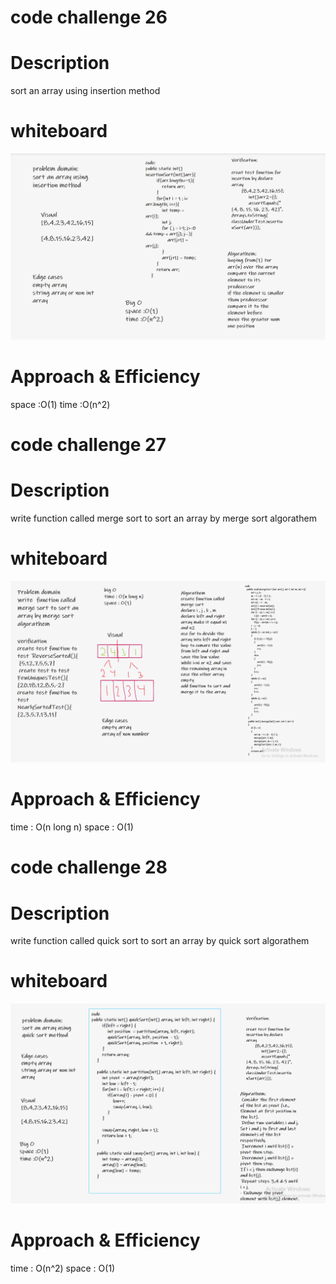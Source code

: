 # code challenge 26
# Description

sort an array using insertion method

# whiteboard
![insertion sort](Images/insertionSort.PNG)

# Approach & Efficiency
space :O(1)
time :O(n^2)

# code challenge 27
# Description 
write  function called merge sort to sort an array by merge sort algorathem

# whiteboard
![merge sort](Images/cc27.PNG)

# Approach & Efficiency
time : O(n long n)
space : O(1)

# code challenge 28

# Description
write  function called quick sort to sort an array by quick sort algorathem

# whiteboard
![merge sort](Images/cc28.PNG)

# Approach & Efficiency
time : O(n^2)
space : O(1)